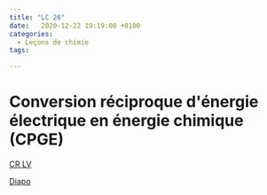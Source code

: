 ```yaml
---
title: "LC 26"
date:   2020-12-22 19:19:00 +0100
categories:
  - Leçons de chimie
tags:

---
```

# Conversion réciproque d'énergie électrique en énergie chimique (CPGE)

[CR LV](/assets/pdf/LC26.pdf)

<object class="pdf fitvidsignore" data="/assets/pdf/LC26.pdf" type="application/pdf"></object>

<a href="/assets/pptx/LC26.pptx" download>Diapo</a>

